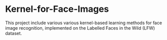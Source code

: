 # Kernel-for-Face-Images
This project include various various kernel-based learning methods for face image recognition, implemented on the Labelled Faces in the Wild (LFW) dataset.
